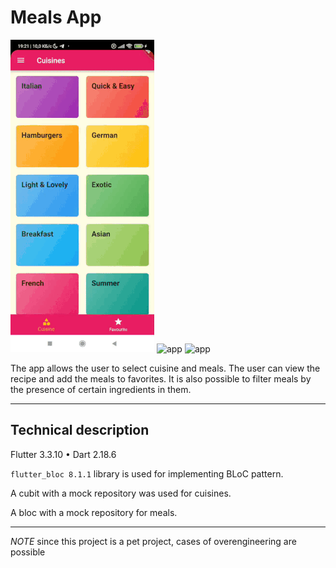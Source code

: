 # Meals App

![app](assets/images/app.gif)
![app](assets/images/meals.gif)
![app](assets/images/meal.gif)

The app allows the user to select cuisine and meals. The user can view the recipe and add the meals to favorites. It is also possible to filter meals by the presence of certain ingredients in them.
___
## Technical description

Flutter 3.3.10 • Dart 2.18.6

`flutter_bloc 8.1.1` library is used for implementing BLoC pattern.

A cubit with a mock repository was used for cuisines.

A bloc with a mock repository for meals.
___

*NOTE* since this project is a pet project, cases of overengineering are possible






